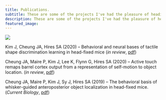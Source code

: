 ```yaml
---
title: Publications.
subtitle: These are some of the projects I've had the pleasure of heading or being a part of.
description: These are some of the projects I've had the pleasure of heading and being a part of. 
featured_image: 
---
```

![](/images/landscapes/sfn-2016.jpg)

Kim J, Cheung JA, Hires SA (2020) – Behavioral and neural bases of tactile shape discrimination learning in head-fixed mice (*in review*, [pdf](https://jacheung.github.io/images/documents/angle-code.pdf))  

Cheung JA, Maire P, Kim J, Lee K, Flynn G, Hires SA (2020) – Active touch remaps barrel cortex output from a representation of self-motion to object location. (*in review*, [pdf](https://jacheung.github.io/images/documents/location-code.pdf))  

Cheung JA, Maire P, Kim J, Sy J, Hires SA (2019) – The behavioral basis of whisker-guided anteroposterior object localization in head-fixed mice. (*Current Biology*, [pdf](https://jacheung.github.io/images/documents/localization-behavior.pdf))